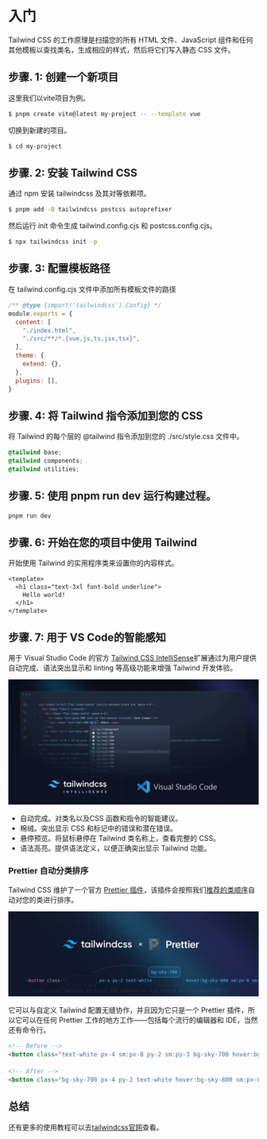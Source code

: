 # 入门

Tailwind CSS 的工作原理是扫描您的所有 HTML 文件、JavaScript 组件和任何其他模板以查找类名，生成相应的样式，然后将它们写入静态 CSS 文件。

## 步骤. 1: 创建一个新项目

这里我们以vite项目为例。

```sh
$ pnpm create vite@latest my-project -- --template vue
```

切换到新建的项目。

```sh
$ cd my-project
```

## 步骤. 2: 安装 Tailwind CSS

通过 npm 安装 tailwindcss 及其对等依赖项。

```sh
$ pnpm add -D tailwindcss postcss autoprefixer
```

然后运行 ​​init 命令生成 tailwind.config.cjs 和 postcss.config.cjs。

```sh
$ npx tailwindcss init -p
```

## 步骤. 3: 配置模板路径

在 tailwind.config.cjs 文件中添加所有模板文件的路径

```js
/** @type {import('tailwindcss').Config} */
module.exports = {
  content: [
    "./index.html",
    "./src/**/*.{vue,js,ts,jsx,tsx}",
  ],
  theme: {
    extend: {},
  },
  plugins: [],
}
```

## 步骤. 4: 将 Tailwind 指令添加到您的 CSS

将 Tailwind 的每个层的 @tailwind 指令添加到您的 ./src/style.css 文件中。

```css
@tailwind base;
@tailwind components;
@tailwind utilities;
```


## 步骤. 5: 使用 pnpm run dev 运行构建过程。

```sh
pnpm run dev
```

## 步骤. 6: 开始在您的项目中使用 Tailwind

开始使用 Tailwind 的实用程序类来设置你的内容样式。

```vue
<template>
  <h1 class="text-3xl font-bold underline">
    Hello world!
  </h1>
</template>
```

## 步骤. 7: 用于 VS Code的智能感知

用于 Visual Studio Code 的官方 [Tailwind CSS IntelliSense](https://marketplace.visualstudio.com/items?itemName=bradlc.vscode-tailwindcss)扩展通过为用户提供自动完成、语法突出显示和 linting 等高级功能来增强 Tailwind 开发体验。

![intellisense](intellisense.c22de782.png)

- 自动完成。对类名以及CSS 函数和指令的智能建议。
- 棉绒。突出显示 CSS 和标记中的错误和潜在错误。
- 悬停预览。将鼠标悬停在 Tailwind 类名称上，查看完整的 CSS。
- 语法高亮。提供语法定义，以便正确突出显示 Tailwind 功能。

### Prettier 自动分类排序

Tailwind CSS 维护了一个官方 [Prettier 插件](https://github.com/tailwindlabs/prettier-plugin-tailwindcss)，该插件会按照我们[推荐的类顺序](https://tailwindcss.com/blog/automatic-class-sorting-with-prettier#how-classes-are-sorted)自动对您的类进行排序。

![prettier-banner](prettier-banner.79c40690.jpg)

它可以与自定义 Tailwind 配置无缝协作，并且因为它只是一个 Prettier 插件，所以它可以在任何 Prettier 工作的地方工作——包括每个流行的编辑器和 IDE，当然还有命令行。

```html
<!-- Before -->
<button class="text-white px-4 sm:px-8 py-2 sm:py-3 bg-sky-700 hover:bg-sky-800">...</button>

<!-- After -->
<button class="bg-sky-700 px-4 py-2 text-white hover:bg-sky-800 sm:px-8 sm:py-3">...</button>
```

## 总结

还有更多的使用教程可以去[tailwindcss官网](https://windicss.org/)查看。